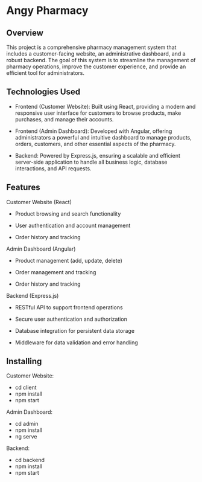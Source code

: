 
# Angy Pharmacy




## Overview

This project is a comprehensive pharmacy management system that includes a customer-facing website, an administrative dashboard, and a robust backend. The goal of this system is to streamline the management of pharmacy operations, improve the customer experience, and provide an efficient tool for administrators.


## Technologies Used

- Frontend (Customer Website): Built using React, providing a modern and responsive user interface for customers to browse products, make purchases, and manage their accounts.

- Frontend (Admin Dashboard): Developed with Angular, offering administrators a powerful and intuitive dashboard to manage products, orders, customers, and other essential aspects of the pharmacy.

- Backend: Powered by Express.js, ensuring a scalable and efficient server-side application to handle all business logic, database interactions, and API requests.

## Features


Customer Website (React)

- Product browsing and search functionality

- User authentication and account management

- Order history and tracking

Admin Dashboard (Angular)

- Product management (add, update, delete)

- Order management and tracking

- Order history and tracking


Backend (Express.js)

- RESTful API to support frontend operations


- Secure user authentication and authorization


- Database integration for persistent data storage


- Middleware for data validation and error handling



## Installing

Customer Website:

- cd client
- npm install
- npm start

Admin Dashboard:

- cd admin
- npm install
- ng serve

Backend:

- cd backend
- npm install
- npm start
